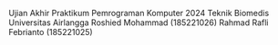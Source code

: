 Ujian Akhir Praktikum Pemrograman Komputer 2024
Teknik Biomedis Universitas Airlangga
Roshied Mohammad (185221026)
Rahmad Rafli Febrianto (185221025)
